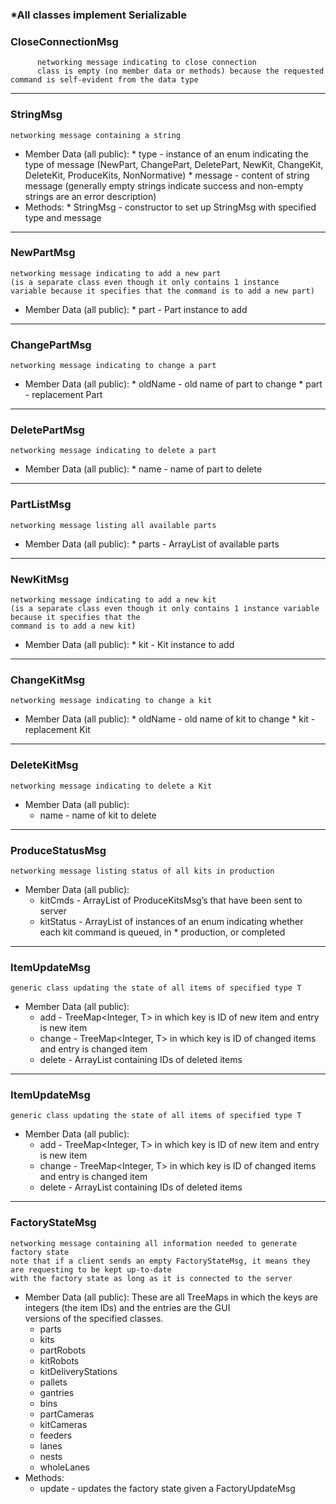 ### \*All classes implement Serializable

### CloseConnectionMsg
          networking message indicating to close connection
          class is empty (no member data or methods) because the requested command is self-evident from the data type

***

### StringMsg
    networking message containing a string
* Member Data (all public):
      * type - instance of an enum indicating the type of message (NewPart, ChangePart, DeletePart, NewKit, ChangeKit, DeleteKit, ProduceKits, NonNormative)
      * message - content of string message (generally empty strings indicate success and non-empty strings are an error description)
* Methods:
      * StringMsg - constructor to set up StringMsg with specified type and message

***

### NewPartMsg
    networking message indicating to add a new part 
    (is a separate class even though it only contains 1 instance 
    variable because it specifies that the command is to add a new part)
* Member Data (all public):
      * part - Part instance to add

***

### ChangePartMsg
    networking message indicating to change a part
* Member Data (all public):
      * oldName - old name of part to change
      * part - replacement Part

***

### DeletePartMsg
    networking message indicating to delete a part
* Member Data (all public):
      * name - name of part to delete

***

### PartListMsg
    networking message listing all available parts
* Member Data (all public):
      * parts - ArrayList of available parts

***

### NewKitMsg
    networking message indicating to add a new kit
    (is a separate class even though it only contains 1 instance variable because it specifies that the       
    command is to add a new kit)
* Member Data (all public):
      * kit - Kit instance to add

***

### ChangeKitMsg
    networking message indicating to change a kit
* Member Data (all public):
      * oldName - old name of kit to change
      * kit - replacement Kit

***

### DeleteKitMsg
    networking message indicating to delete a Kit
* Member Data (all public):
     * name - name of kit to delete

***

### ProduceStatusMsg
    networking message listing status of all kits in production
* Member Data (all public):
     * kitCmds - ArrayList of ProduceKitsMsg’s that have been sent to server
     * kitStatus - ArrayList of instances of an enum indicating whether each kit command is queued, in                      * production, or completed

***

### ItemUpdateMsg<T>
    generic class updating the state of all items of specified type T
* Member Data (all public):
     * add - TreeMap<Integer, T> in which key is ID of new item and entry is new item
     * change - TreeMap<Integer, T> in which key is ID of changed items and entry is changed item
     * delete - ArrayList<Integer> containing IDs of deleted items

***

### ItemUpdateMsg<T>
    generic class updating the state of all items of specified type T
* Member Data (all public):
     * add - TreeMap<Integer, T> in which key is ID of new item and entry is new item
     * change - TreeMap<Integer, T> in which key is ID of changed items and entry is changed item
     * delete - ArrayList<Integer> containing IDs of deleted items

***

### FactoryStateMsg
    networking message containing all information needed to generate factory state
    note that if a client sends an empty FactoryStateMsg, it means they are requesting to be kept up-to-date                
    with the factory state as long as it is connected to the server
* Member Data (all public):
    These are all TreeMaps in which the keys are integers (the item IDs) and the entries are the GUI     
    versions of the specified classes.
     * parts
     * kits
     * partRobots
     * kitRobots
     * kitDeliveryStations
     * pallets
     * gantries
     * bins
     * partCameras
     * kitCameras
     * feeders
     * lanes
     * nests
     * wholeLanes
* Methods:
     * update - updates the factory state given a FactoryUpdateMsg

